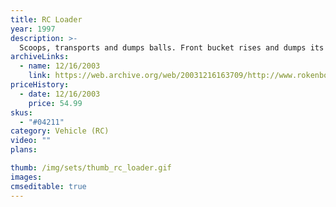 ```yaml
---
title: RC Loader
year: 1997
description: >-
  Scoops, transports and dumps balls. Front bucket rises and dumps its load into the truck bed. Raise the truck bed to dump the balls. Requires Start Set and three AA batteries.
archiveLinks:
  - name: 12/16/2003
    link: https://web.archive.org/web/20031216163709/http://www.rokenbok.com/catalog/pd_rcv_loader.html
priceHistory:
  - date: 12/16/2003
    price: 54.99
skus:
  - "#04211"
category: Vehicle (RC)
video: ""
plans:

thumb: /img/sets/thumb_rc_loader.gif
images:
cmseditable: true
---
```

